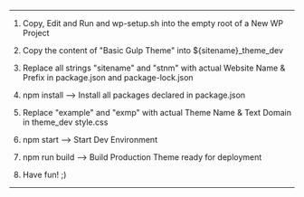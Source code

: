 -------------------------

1) Copy, Edit and Run and wp-setup.sh into the empty root of a New WP Project
2) Copy the content of "Basic Gulp Theme" into ${sitename}_theme_dev
3) Replace all strings "sitename" and "stnm" with actual Website Name & Prefix in package.json and package-lock.json
4) npm install --> Install all packages declared in package.json
5) Replace "example" and "exmp" with actual Theme Name & Text Domain in theme_dev style.css
6) npm start --> Start Dev Environment
7) npm run build --> Build Production Theme ready for deployment

8) Have fun! ;)

-------------------------